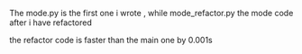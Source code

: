 The mode.py is the first one i wrote ,
while mode_refactor.py the mode code after i have refactored

the refactor code is faster than the main one by 0.001s